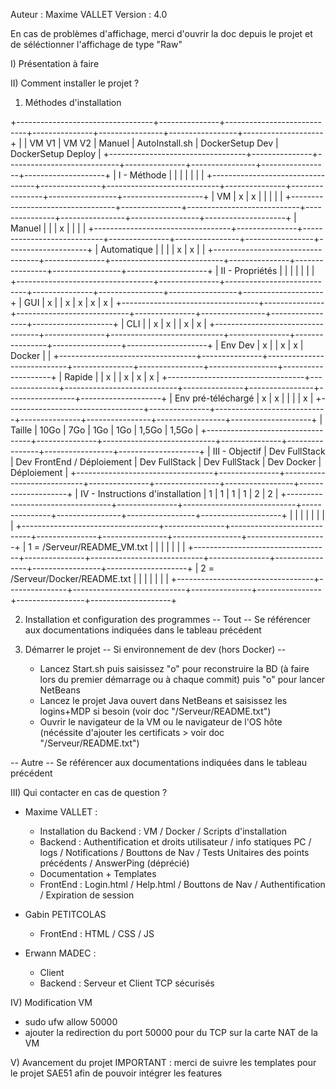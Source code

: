 ﻿Auteur : Maxime VALLET
Version : 4.0

En cas de problèmes d'affichage, merci d'ouvrir la doc depuis le projet et de séléctionner l'affichage de type "Raw"

I) Présentation
 à faire


II) Comment installer le projet ?
 1) Méthodes d'installation

 +----------------------------------+---------------+----------------------------+---------------+----------------+-----------------+--------------------+
 |                                  |     VM V1     |           VM V2            |    Manuel     | AutoInstall.sh | DockerSetup Dev | DockerSetup Deploy |
 +----------------------------------+---------------+----------------------------+---------------+----------------+-----------------+--------------------+
 |           I - Méthode            |               |                            |               |                |                 |                    |
 +----------------------------------+---------------+----------------------------+---------------+----------------+-----------------+--------------------+
 |                VM                |       x       |             x              |               |                |                 |                    |
 +----------------------------------+---------------+----------------------------+---------------+----------------+-----------------+--------------------+
 |              Manuel              |               |                            |       x       |                |                 |                    |
 +----------------------------------+---------------+----------------------------+---------------+----------------+-----------------+--------------------+
 |           Automatique            |               |                            |               |       x        |        x        |                    |
 +----------------------------------+---------------+----------------------------+---------------+----------------+-----------------+--------------------+
 |         II - Propriétés          |               |                            |               |                |                 |                    |
 +----------------------------------+---------------+----------------------------+---------------+----------------+-----------------+--------------------+
 |               GUI                |       x       |                            |       x       |       x        |        x        |         x          |
 +----------------------------------+---------------+----------------------------+---------------+----------------+-----------------+--------------------+
 |               CLI                |               |             x              |       x       |                |        x        |         x          |
 +----------------------------------+---------------+----------------------------+---------------+----------------+-----------------+--------------------+
 |             Env Dev              |       x       |                            |       x       |       x        |     Docker      |                    |
 +----------------------------------+---------------+----------------------------+---------------+----------------+-----------------+--------------------+
 |              Rapide              |               |             x              |               |       x        |        x        |         x          |
 +----------------------------------+---------------+----------------------------+---------------+----------------+-----------------+--------------------+
 |        Env pré-téléchargé        |       x       |             x              |               |                |                 |         x          |
 +----------------------------------+---------------+----------------------------+---------------+----------------+-----------------+--------------------+
 |              Taille              |     10Go      |            7Go             |      1Go      |      1Go       |      1,5Go      |       1,5Go        |
 +----------------------------------+---------------+----------------------------+---------------+----------------+-----------------+--------------------+
 |          III - Objectif          | Dev FullStack | Dev FrontEnd / Déploiement | Dev FullStack | Dev FullStack  |   Dev Docker    |    Déploiement     |
 +----------------------------------+---------------+----------------------------+---------------+----------------+-----------------+--------------------+
 | IV - Instructions d'installation |       1       |             1              |       1       |       1        |        2        |         2          |
 +----------------------------------+---------------+----------------------------+---------------+----------------+-----------------+--------------------+
 |                                  |               |                            |               |                |                 |                    |
 +----------------------------------+---------------+----------------------------+---------------+----------------+-----------------+--------------------+
 |    1 = /Serveur/README_VM.txt    |               |                            |               |                |                 |                    |
 +----------------------------------+---------------+----------------------------+---------------+----------------+-----------------+--------------------+
 |  2 = /Serveur/Docker/README.txt  |               |                            |               |                |                 |                    |
 +----------------------------------+---------------+----------------------------+---------------+----------------+-----------------+--------------------+


 2) Installation et configuration des programmes
  -- Tout --
    Se référencer aux documentations indiquées dans le tableau précédent

 3) Démarrer le projet
  -- Si environnement de dev (hors Docker) --
    - Lancez Start.sh puis saisissez "o" pour reconstruire la BD (à faire lors du premier démarrage ou à chaque commit) puis "o" pour lancer NetBeans
    - Lancez le projet Java ouvert dans NetBeans et saisissez les logins+MDP si besoin (voir doc "/Serveur/README.txt")
    - Ouvrir le navigateur de la VM ou le navigateur de l'OS hôte (nécéssite d'ajouter les certificats > voir doc "/Serveur/README.txt")

  -- Autre --
    Se référencer aux documentations indiquées dans le tableau précédent


III) Qui contacter en cas de question ?
 - Maxime VALLET : 
   - Installation du Backend : VM / Docker / Scripts d'installation
   - Backend : Authentification et droits utilisateur / info statiques PC / logs / Notifications / Bouttons de Nav / Tests Unitaires des points précédents / AnswerPing (déprécié)
   - Documentation + Templates
   - FrontEnd : Login.html / Help.html / Bouttons de Nav / Authentification / Expiration de session
 
 - Gabin PETITCOLAS
   - FrontEnd : HTML / CSS / JS

 - Erwann MADEC :
   - Client
   - Backend : Serveur et Client TCP sécurisés


IV) Modification VM
- sudo ufw allow 50000
- ajouter la redirection du port 50000 pour du TCP sur la carte NAT de la VM


V) Avancement du projet
IMPORTANT : merci de suivre les templates pour le projet SAE51 afin de pouvoir intégrer les features

